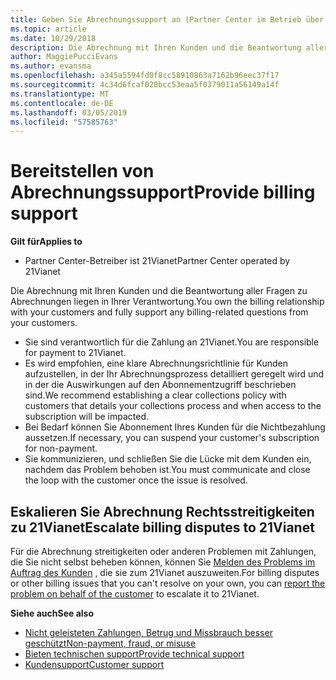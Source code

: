 ```yaml
---
title: Geben Sie Abrechnungssupport an (Partner Center im Betrieb über 21Vianet)
ms.topic: article
ms.date: 10/29/2018
description: Die Abrechnung mit Ihren Kunden und die Beantwortung aller Fragen zu Abrechnungen liegen in Ihrer Verantwortung.
author: MaggiePucciEvans
ms.author: evansma
ms.openlocfilehash: a345a5594fd0f8cc58910863a7162b96eec37f17
ms.sourcegitcommit: 4c34d6fcaf020bcc53eaa5f0379011a56149a14f
ms.translationtype: MT
ms.contentlocale: de-DE
ms.lasthandoff: 03/05/2019
ms.locfileid: "57585763"
---
```

# <a name="provide-billing-support"></a><span data-ttu-id="b6c67-103">Bereitstellen von Abrechnungssupport</span><span class="sxs-lookup"><span data-stu-id="b6c67-103">Provide billing support</span></span>

<span data-ttu-id="b6c67-104">**Gilt für**</span><span class="sxs-lookup"><span data-stu-id="b6c67-104">**Applies to**</span></span>

-   <span data-ttu-id="b6c67-105">Partner Center-Betreiber ist 21Vianet</span><span class="sxs-lookup"><span data-stu-id="b6c67-105">Partner Center operated by 21Vianet</span></span>

<span data-ttu-id="b6c67-106">Die Abrechnung mit Ihren Kunden und die Beantwortung aller Fragen zu Abrechnungen liegen in Ihrer Verantwortung.</span><span class="sxs-lookup"><span data-stu-id="b6c67-106">You own the billing relationship with your customers and fully support any billing-related questions from your customers.</span></span>

-   <span data-ttu-id="b6c67-107">Sie sind verantwortlich für die Zahlung an 21Vianet.</span><span class="sxs-lookup"><span data-stu-id="b6c67-107">You are responsible for payment to 21Vianet.</span></span>
-   <span data-ttu-id="b6c67-108">Es wird empfohlen, eine klare Abrechnungsrichtlinie für Kunden aufzustellen, in der Ihr Abrechnungsprozess detailliert geregelt wird und in der die Auswirkungen auf den Abonnementzugriff beschrieben sind.</span><span class="sxs-lookup"><span data-stu-id="b6c67-108">We recommend establishing a clear collections policy with customers that details your collections process and when access to the subscription will be impacted.</span></span>
-   <span data-ttu-id="b6c67-109">Bei Bedarf können Sie Abonnement Ihres Kunden für die Nichtbezahlung aussetzen.</span><span class="sxs-lookup"><span data-stu-id="b6c67-109">If necessary, you can suspend your customer's subscription for non-payment.</span></span>
-   <span data-ttu-id="b6c67-110">Sie kommunizieren, und schließen Sie die Lücke mit dem Kunden ein, nachdem das Problem behoben ist.</span><span class="sxs-lookup"><span data-stu-id="b6c67-110">You must communicate and close the loop with the customer once the issue is resolved.</span></span>

## <a href="" id="billingdisputes"></a><span data-ttu-id="b6c67-111">Eskalieren Sie Abrechnung Rechtsstreitigkeiten zu 21Vianet</span><span class="sxs-lookup"><span data-stu-id="b6c67-111">Escalate billing disputes to 21Vianet</span></span>

<span data-ttu-id="b6c67-112">Für die Abrechnung streitigkeiten oder anderen Problemen mit Zahlungen, die Sie nicht selbst beheben können, können Sie [Melden des Problems im Auftrag des Kunden](report-problems-on-behalf-of-a-customer.md) , die sie zum 21Vianet auszuweiten.</span><span class="sxs-lookup"><span data-stu-id="b6c67-112">For billing disputes or other billing issues that you can't resolve on your own, you can [report the problem on behalf of the customer](report-problems-on-behalf-of-a-customer.md) to escalate it to 21Vianet.</span></span>

<span data-ttu-id="b6c67-113">**Siehe auch**</span><span class="sxs-lookup"><span data-stu-id="b6c67-113">**See also**</span></span>

-   [<span data-ttu-id="b6c67-114">Nicht geleisteten Zahlungen, Betrug und Missbrauch besser geschützt</span><span class="sxs-lookup"><span data-stu-id="b6c67-114">Non-payment, fraud, or misuse</span></span>](non-payment-fraud-or-misuse.md)
-   [<span data-ttu-id="b6c67-115">Bieten technischen support</span><span class="sxs-lookup"><span data-stu-id="b6c67-115">Provide technical support</span></span>](provide-technical-support.md)
-   [<span data-ttu-id="b6c67-116">Kundensupport</span><span class="sxs-lookup"><span data-stu-id="b6c67-116">Customer support</span></span>](customer-support.md)

